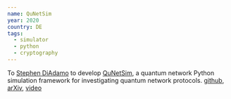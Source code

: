 ```yaml
---
name: QuNetSim
year: 2020
country: DE
tags:
  - simulator
  - python
  - cryptography
---
```

To [Stephen DiAdamo](https://scholar.google.ca/citations?user=k9O1vSwAAAAJ&hl=en) to develop [QuNetSim](https://arxiv.org/abs/2003.06397), a quantum network Python simulation framework for investigating quantum network protocols. [github](https://github.com/tqsd/QuNetSim), [arXiv](https://arxiv.org/abs/2003.06397), [video](https://www.youtube.com/watch?v=HE6jWjW1WT8)
